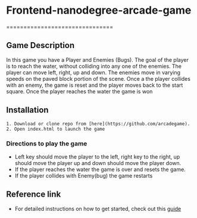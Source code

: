 # Frontend-nanodegree-arcade-game
  ===============================

## Game Description

In this game you have a Player and Enemies (Bugs). The goal of the player is to reach the water, without colliding into any one of the enemies. The player can move left, right, up and down. The enemies move in varying speeds on the paved block portion of the scene. Once a the player collides with an enemy, the game is reset and the player moves back to the start square. Once the player reaches the water the game is won

## Installation

    1. Download or clone repo from [here](https://github.com/arcadegame).
    2. Open index.html to launch the game

### Directions to play the game

- Left key should move the player to the left, right key to the right, up should move the player up and down should move the player down.
- If the player reaches the water the game is over and resets the game.
- If the player collides with Enemy(bug) the game restarts

## Reference link
- For detailed instructions on how to get started, check out this [guide](https://docs.google.com/document/d/1v01aScPjSWCCWQLIpFqvg3-vXLH2e8_SZQKC8jNO0Dc/pub?embedded=true)